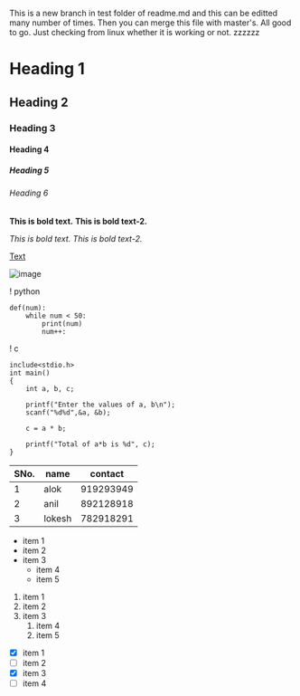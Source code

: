 
This is a new branch in test folder of readme.md
and this can be editted many number of times. Then you can merge this file with master's. 
All good to go.
Just checking from linux whether it is working or not.
zzzzzz
<!--- Types of heading --->

# Heading 1
## Heading 2
### Heading 3
#### Heading 4
##### Heading 5
###### Heading 6

<!--- Bold --->
**This is bold text.**
__This is bold text-2.__

<!--- Italics --->
*This is bold text.*
_This is bold text-2._

<!--- Links --->
[Text](https://www.aloksharma29.github.io "my website")

<!--- Image --->
![image](link_to_image)

<!--- Code sinpets --->
! python 

    def(num):
        while num < 50:
            print(num)
            num++:

! c

    include<stdio.h>
    int main()
    {
        int a, b, c;

        printf("Enter the values of a, b\n");
        scanf("%d%d",&a, &b);

        c = a * b;

        printf("Total of a*b is %d", c);
    }


<!--- Table - This will look like a table in Github --->
|SNo.|name|contact|
|----|---|---|
|1|alok|919293949|
|2|anil|892128918|
|3|lokesh|782918291|

<!--- ul --->
* item 1
* item 2
* item 3
    * item 4
    * item 5

<!--- ol --->
1. item 1
1. item 2
1. item 3
    1. item 4
    1. item 5

<!--- Checklist or To-do list --->
<!--- This will look better in github --->
- [x] item 1
- [ ] item 2
- [x] item 3
- [ ] item 4

<!--- I will add more if it's easy to use. --->